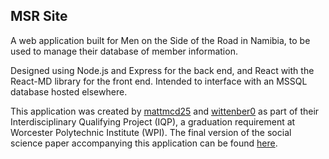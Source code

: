 ## MSR Site

A web application built for Men on the Side of the Road in Namibia, to be used to manage their database of member information.

Designed using Node.js and Express for the back end, and React with the React-MD library for the front end. Intended to interface with an MSSQL database hosted elsewhere. 

This application was created by [mattmcd25](https://github.com/mattmcd25) and [wittenber0](https://github.com/wittenber0) as part of their Interdisciplinary Qualifying Project (IQP), a graduation requirement at Worcester Polytechnic Institute (WPI). The final version of the social science paper accompanying this application can be found [here](https://web.wpi.edu/Pubs/E-project/Available/E-project-050218-034607).
